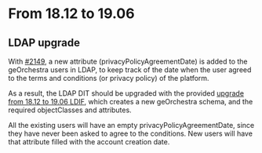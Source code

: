 # From 18.12 to 19.06

## LDAP upgrade

With [#2149](https://github.com/georchestra/georchestra/issues/2149), a new attribute (privacyPolicyAgreementDate) is added to the geOrchestra users in LDAP, to keep track of the date when the user agreed to the terms and conditions (or privacy policy) of the platform.

As a result, the LDAP DIT should be upgraded with the provided [upgrade from 18.12 to 19.06 LDIF](upgrade_ldap_from_18.12_to_19.06.ldif), which creates a new geOrchestra schema, and the required objectClasses and attributes.

All the existing users will have an empty privacyPolicyAgreementDate, since they have never been asked to agree to the conditions. New users will have that attribute filled with the account creation date.
